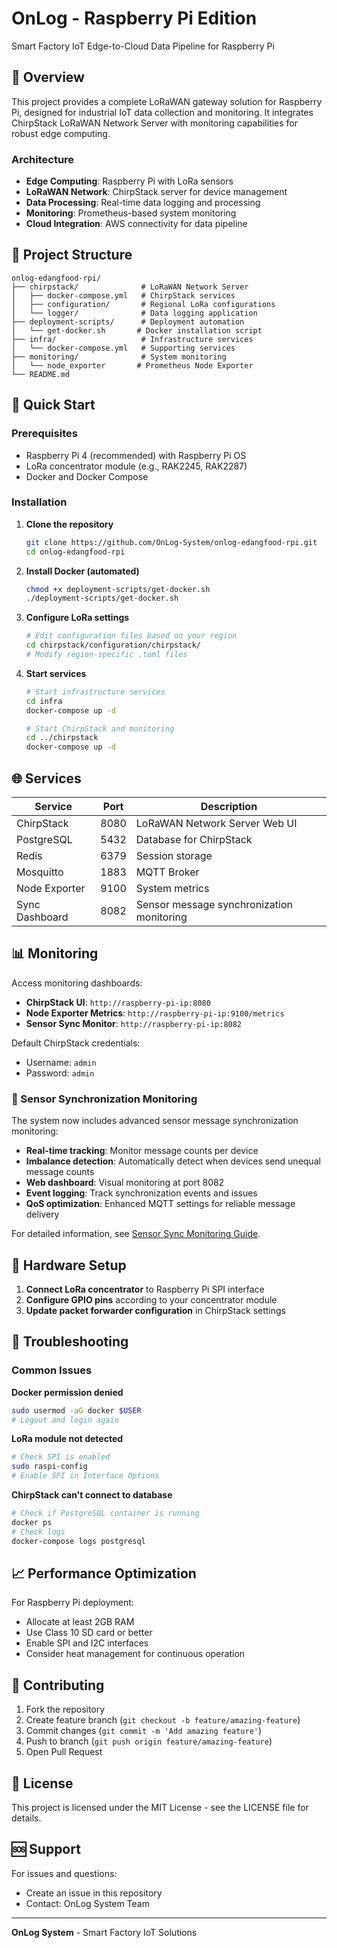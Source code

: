 # OnLog - Raspberry Pi Edition

Smart Factory IoT Edge-to-Cloud Data Pipeline for Raspberry Pi

## 🚀 Overview

This project provides a complete LoRaWAN gateway solution for Raspberry Pi, designed for industrial IoT data collection and monitoring. It integrates ChirpStack LoRaWAN Network Server with monitoring capabilities for robust edge computing.

### Architecture
- **Edge Computing**: Raspberry Pi with LoRa sensors
- **LoRaWAN Network**: ChirpStack server for device management
- **Data Processing**: Real-time data logging and processing
- **Monitoring**: Prometheus-based system monitoring
- **Cloud Integration**: AWS connectivity for data pipeline

## 📁 Project Structure

```
onlog-edangfood-rpi/
├── chirpstack/              # LoRaWAN Network Server
│   ├── docker-compose.yml   # ChirpStack services
│   ├── configuration/       # Regional LoRa configurations
│   └── logger/              # Data logging application
├── deployment-scripts/      # Deployment automation
│   └── get-docker.sh       # Docker installation script
├── infra/                   # Infrastructure services
│   └── docker-compose.yml   # Supporting services
├── monitoring/              # System monitoring
│   └── node_exporter       # Prometheus Node Exporter
└── README.md
```

## 🔧 Quick Start

### Prerequisites
- Raspberry Pi 4 (recommended) with Raspberry Pi OS
- LoRa concentrator module (e.g., RAK2245, RAK2287)
- Docker and Docker Compose

### Installation

1. **Clone the repository**
   ```bash
   git clone https://github.com/OnLog-System/onlog-edangfood-rpi.git
   cd onlog-edangfood-rpi
   ```

2. **Install Docker (automated)**
   ```bash
   chmod +x deployment-scripts/get-docker.sh
   ./deployment-scripts/get-docker.sh
   ```

3. **Configure LoRa settings**
   ```bash
   # Edit configuration files based on your region
   cd chirpstack/configuration/chirpstack/
   # Modify region-specific .toml files
   ```

4. **Start services**
   ```bash
   # Start infrastructure services
   cd infra
   docker-compose up -d
   
   # Start ChirpStack and monitoring
   cd ../chirpstack
   docker-compose up -d
   ```

## 🌐 Services

| Service | Port | Description |
|---------|------|-------------|
| ChirpStack | 8080 | LoRaWAN Network Server Web UI |
| PostgreSQL | 5432 | Database for ChirpStack |
| Redis | 6379 | Session storage |
| Mosquitto | 1883 | MQTT Broker |
| Node Exporter | 9100 | System metrics |
| Sync Dashboard | 8082 | Sensor message synchronization monitoring |

## 📊 Monitoring

Access monitoring dashboards:
- **ChirpStack UI**: `http://raspberry-pi-ip:8080`
- **Node Exporter Metrics**: `http://raspberry-pi-ip:9100/metrics`
- **Sensor Sync Monitor**: `http://raspberry-pi-ip:8082`

Default ChirpStack credentials:
- Username: `admin`
- Password: `admin`

### 🔄 Sensor Synchronization Monitoring

The system now includes advanced sensor message synchronization monitoring:

- **Real-time tracking**: Monitor message counts per device
- **Imbalance detection**: Automatically detect when devices send unequal message counts
- **Web dashboard**: Visual monitoring at port 8082
- **Event logging**: Track synchronization events and issues
- **QoS optimization**: Enhanced MQTT settings for reliable message delivery

For detailed information, see [Sensor Sync Monitoring Guide](chirpstack/logger/README.md).

## 🔌 Hardware Setup

1. **Connect LoRa concentrator** to Raspberry Pi SPI interface
2. **Configure GPIO pins** according to your concentrator module
3. **Update packet forwarder configuration** in ChirpStack settings

## 🐛 Troubleshooting

### Common Issues

**Docker permission denied**
```bash
sudo usermod -aG docker $USER
# Logout and login again
```

**LoRa module not detected**
```bash
# Check SPI is enabled
sudo raspi-config
# Enable SPI in Interface Options
```

**ChirpStack can't connect to database**
```bash
# Check if PostgreSQL container is running
docker ps
# Check logs
docker-compose logs postgresql
```

## 📈 Performance Optimization

For Raspberry Pi deployment:
- Allocate at least 2GB RAM
- Use Class 10 SD card or better
- Enable SPI and I2C interfaces
- Consider heat management for continuous operation

## 🤝 Contributing

1. Fork the repository
2. Create feature branch (`git checkout -b feature/amazing-feature`)
3. Commit changes (`git commit -m 'Add amazing feature'`)
4. Push to branch (`git push origin feature/amazing-feature`)
5. Open Pull Request

## 📄 License

This project is licensed under the MIT License - see the LICENSE file for details.

## 🆘 Support

For issues and questions:
- Create an issue in this repository
- Contact: OnLog System Team

---
**OnLog System** - Smart Factory IoT Solutions